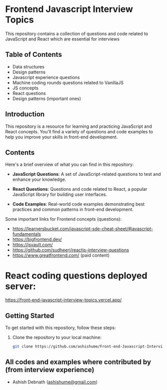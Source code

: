 # Frontend Javascript Interview Topics

This repository contains a collection of questions and code related to JavaScript and React which are essential for interviews

## Table of Contents

- Data structures
- Design patterns
- Javascript experience questions
- Machine coding rounds questions related to VanillaJS
- JS concepts
- React questions
- Design patterns (important ones)

## Introduction

This repository is a resource for learning and practicing JavaScript and React concepts. You'll find a variety of questions and code examples to help you improve your skills in front-end development.

## Contents

Here's a brief overview of what you can find in this repository:

- **JavaScript Questions**: A set of JavaScript-related questions to test and enhance your knowledge.

- **React Questions**: Questions and code related to React, a popular JavaScript library for building user interfaces.

- **Code Examples**: Real-world code examples demonstrating best practices and common patterns in front-end development.

Some important links for Frontend concepts (questions): 
- https://learnersbucket.com/javascript-sde-cheat-sheet/#javascript-fundamentals
- https://bigfrontend.dev/
- https://jsvault.com/
- https://github.com/sudheerj/reactjs-interview-questions
- https://www.greatfrontend.com/ (paid content)

# React coding questions deployed server: 

https://front-end-javascript-interview-topics.vercel.app/

## Getting Started

To get started with this repository, follow these steps:

1. Clone the repository to your local machine:

   ```bash
   git clone https://github.com/ashishume/Front-end-Javascript-Interview-Topics.git

## All codes and examples where contributed by (from interview experience)

- Ashish Debnath (ashishume@gmail.com)

